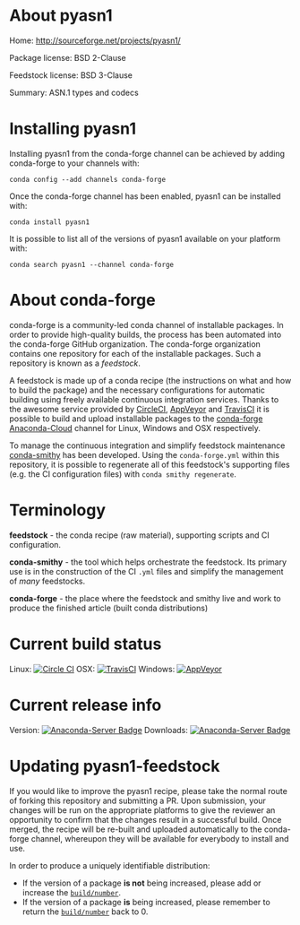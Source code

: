 About pyasn1
============

Home: http://sourceforge.net/projects/pyasn1/

Package license: BSD 2-Clause

Feedstock license: BSD 3-Clause

Summary: ASN.1 types and codecs



Installing pyasn1
=================

Installing pyasn1 from the conda-forge channel can be achieved by adding conda-forge to your channels with:

```
conda config --add channels conda-forge
```

Once the conda-forge channel has been enabled, pyasn1 can be installed with:

```
conda install pyasn1
```

It is possible to list all of the versions of pyasn1 available on your platform with:

```
conda search pyasn1 --channel conda-forge
```


About conda-forge
=================

conda-forge is a community-led conda channel of installable packages.
In order to provide high-quality builds, the process has been automated into the
conda-forge GitHub organization. The conda-forge organization contains one repository
for each of the installable packages. Such a repository is known as a *feedstock*.

A feedstock is made up of a conda recipe (the instructions on what and how to build
the package) and the necessary configurations for automatic building using freely
available continuous integration services. Thanks to the awesome service provided by
[CircleCI](https://circleci.com/), [AppVeyor](http://www.appveyor.com/)
and [TravisCI](https://travis-ci.org/) it is possible to build and upload installable
packages to the [conda-forge](https://anaconda.org/conda-forge)
[Anaconda-Cloud](http://docs.anaconda.org/) channel for Linux, Windows and OSX respectively.

To manage the continuous integration and simplify feedstock maintenance
[conda-smithy](http://github.com/conda-forge/conda-smithy) has been developed.
Using the ``conda-forge.yml`` within this repository, it is possible to regenerate all of
this feedstock's supporting files (e.g. the CI configuration files) with ``conda smithy regenerate``.


Terminology
===========

**feedstock** - the conda recipe (raw material), supporting scripts and CI configuration.

**conda-smithy** - the tool which helps orchestrate the feedstock.
                   Its primary use is in the construction of the CI ``.yml`` files
                   and simplify the management of *many* feedstocks.

**conda-forge** - the place where the feedstock and smithy live and work to
                  produce the finished article (built conda distributions)

Current build status
====================

Linux: [![Circle CI](https://circleci.com/gh/conda-forge/pyasn1-feedstock.svg?style=svg)](https://circleci.com/gh/conda-forge/pyasn1-feedstock)
OSX: [![TravisCI](https://travis-ci.org/conda-forge/pyasn1-feedstock.svg?branch=master)](https://travis-ci.org/conda-forge/pyasn1-feedstock)
Windows: [![AppVeyor](https://ci.appveyor.com/api/projects/status/github/conda-forge/pyasn1-feedstock?svg=True)](https://ci.appveyor.com/project/conda-forge/pyasn1-feedstock/branch/master)

Current release info
====================
Version: [![Anaconda-Server Badge](https://anaconda.org/conda-forge/pyasn1/badges/version.svg)](https://anaconda.org/conda-forge/pyasn1)
Downloads: [![Anaconda-Server Badge](https://anaconda.org/conda-forge/pyasn1/badges/downloads.svg)](https://anaconda.org/conda-forge/pyasn1)


Updating pyasn1-feedstock
=========================

If you would like to improve the pyasn1 recipe, please take the normal
route of forking this repository and submitting a PR. Upon submission, your changes will
be run on the appropriate platforms to give the reviewer an opportunity to confirm that the
changes result in a successful build. Once merged, the recipe will be re-built and uploaded
automatically to the conda-forge channel, whereupon they will be available for everybody to
install and use.

In order to produce a uniquely identifiable distribution:
 * If the version of a package **is not** being increased, please add or increase
   the [``build/number``](http://conda.pydata.org/docs/building/meta-yaml.html#build-number-and-string).
 * If the version of a package **is** being increased, please remember to return
   the [``build/number``](http://conda.pydata.org/docs/building/meta-yaml.html#build-number-and-string)
   back to 0.
